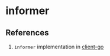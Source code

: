 # informer

## References

1. `informer` implementation in [client-go](https://github.com/kubernetes/client-go/tree/master/informers)
